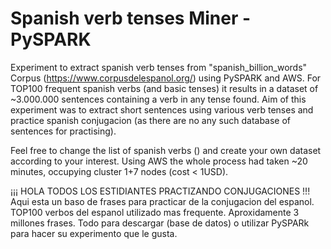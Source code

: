 # Spanish verb tenses Miner - PySPARK

Experiment to extract spanish verb tenses from "spanish_billion_words" Corpus (https://www.corpusdelespanol.org/) using PySPARK and AWS. For TOP100 frequent spanish verbs (and basic tenses) it results in a dataset of ~3.000.000 sentences containing a verb in any tense found. Aim of this experiment was to extract short sentences using various verb tenses and practice spanish conjugacion (as there are no any such database of sentences for practising).

Feel free to change the list of spanish verbs () and create your own dataset according to your interest. Using AWS the whole process had taken ~20 minutes, occupying cluster 1+7 nodes (cost < 1USD).

¡¡¡ HOLA TODOS LOS ESTIDIANTES PRACTIZANDO CONJUGACIONES !!!
Aqui esta un baso de frases para practicar de la conjugacion del espanol. TOP100 verbos del espanol utilizado mas frequente. Aproxidamente 3 millones frases.
Todo para descargar (base de datos) o utilizar PySPARk para hacer su experimento que le gusta.
